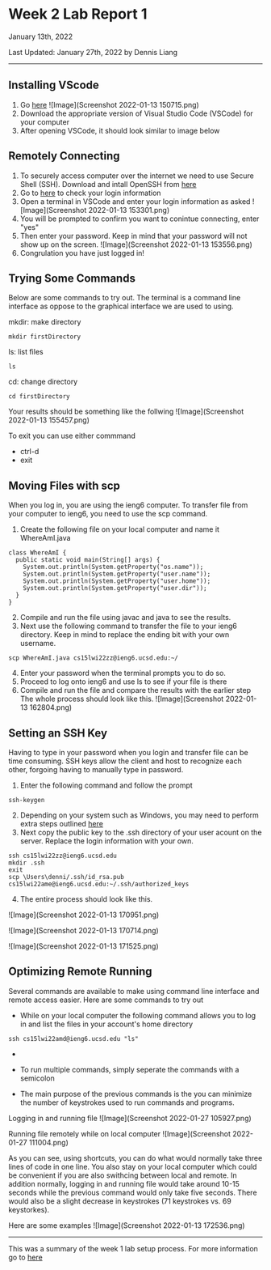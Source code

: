 # Week 2 Lab Report 1
January 13th, 2022

Last Updated: January 27th, 2022 by Dennis Liang

---


## Installing VScode
1. Go [here](https://code.visualstudio.com/)
![Image](Screenshot 2022-01-13 150715.png)
2. Download the appropriate version of Visual Studio Code (VSCode) for your computer
3. After opening VSCode, it should look similar to image below


## Remotely Connecting
1. To securely access computer over the internet we need to use Secure Shell (SSH). Download and intall OpenSSH from [here](https://docs.microsoft.com/en-us/windows-server/administration/openssh/openssh_install_firstuse)
2. Go to [here](https://sdacs.ucsd.edu/~icc/index.php) to check your login information
3. Open a terminal in VSCode and enter your login information as asked
![Image](Screenshot 2022-01-13 153301.png)
4. You will be prompted to confirm you want to conintue connecting, enter "yes"
5. Then enter your password. Keep in mind that your password will not show up on the screen.
![Image](Screenshot 2022-01-13 153556.png)
6. Congrulation you have just logged in!


## Trying Some Commands
Below are some commands to try out. The terminal is a command line interface as oppose to the graphical interface we are used to using.

mkdir: make directory
```
mkdir firstDirectory
```
ls: list files
```
ls
```
cd: change directory
```
cd firstDirectory
```

Your results should be something like the follwing
![Image](Screenshot 2022-01-13 155457.png)

To exit you can use either commmand
* ctrl-d
* exit


## Moving Files with scp
When you log in, you are using the ieng6 computer. To transfer file from your computer to ieng6, you need to use the scp command.

1. Create the following file on your local computer and name it WhereAmI.java
```
class WhereAmI {
  public static void main(String[] args) {
    System.out.println(System.getProperty("os.name"));
    System.out.println(System.getProperty("user.name"));
    System.out.println(System.getProperty("user.home"));
    System.out.println(System.getProperty("user.dir"));
  }
}
```
2. Compile and run the file using javac and java to see the results.
3. Next use the following command to transfer the file to your ieng6 directory. Keep in mind to replace the ending bit with your own username.
```
scp WhereAmI.java cs15lwi22zz@ieng6.ucsd.edu:~/
```
4. Enter your password when the terminal prompts you to do so.
5. Proceed to log onto ieng6 and use ls to see if your file is there
6. Compile and run the file and compare the results with the earlier step
The whole process should look like this.
![Image](Screenshot 2022-01-13 162804.png)


## Setting an SSH Key
Having to type in your password when you login and transfer file can be time consuming. SSH keys allow the client and host to recognize each other, forgoing having to manually type in password.
1. Enter the following command and follow the prompt
```
ssh-keygen
```
2. Depending on your system such as Windows, you may need to perform extra steps outlined [here](https://docs.microsoft.com/en-us/windows-server/administration/openssh/openssh_keymanagement#user-key-generation)
3. Next copy the public key to the .ssh directory of your user acount on the server. Replace the login information with your own.
```
ssh cs15lwi22zz@ieng6.ucsd.edu
mkdir .ssh
exit
scp \Users\denni/.ssh/id_rsa.pub cs15lwi22ame@ieng6.ucsd.edu:~/.ssh/authorized_keys
```
4. The entire process should look like this.

![Image](Screenshot 2022-01-13 170951.png)

![Image](Screenshot 2022-01-13 170714.png)

![Image](Screenshot 2022-01-13 171525.png)


## Optimizing Remote Running
Several commands are available to make using command line interface and remote access easier.
Here are some commands to try out
- While on your local computer the following command allows you to log in and list the files in your account's home directory
```
ssh cs15lwi22amd@ieng6.ucsd.edu "ls"
```
- 

- To run multiple commands, simply seperate the commands with a semicolon
- The main purpose of the previous commands is the you can minimize the number of keystrokes used to run commands and programs.

Logging in and running file
![Image](Screenshot 2022-01-27 105927.png)

Running file remotely while on local computer
![Image](Screenshot 2022-01-27 111004.png)

As you can see, using shortcuts, you can do what would normally take three lines of code in one line. You also stay on your local computer which could be convenient if you are also swithcing between local and remote. In addition normally, logging in and running file would take around 10-15 seconds while the previous command would only take five seconds. There would also be a slight decrease in keystrokes (71 keystrokes vs. 69 keystorkes).

Here are some examples
![Image](Screenshot 2022-01-13 172536.png)

---
This was a summary of the week 1 lab setup process. For more information go to [here](https://ucsd-cse15l-w22.github.io/week/week1/)





